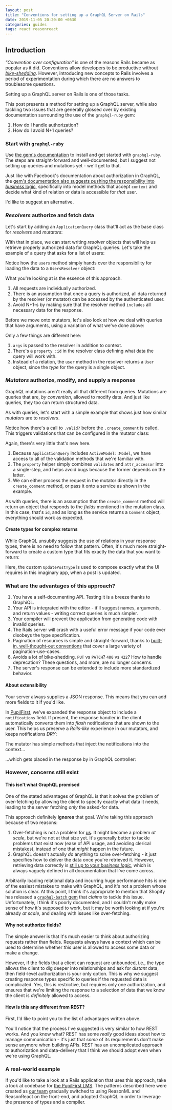 ```yaml
---
layout: post
title: "Conventions for setting up a GraphQL Server on Rails"
date: 2019-11-05 20:20:00 +0530
categories: guides
tags: react reasonreact
---
```


## Introduction

_"Convention over configuration"_ is one of the reasons Rails became as popular as it did. Conventions allow developers to be productive without [_bike-shedding_](https://en.wiktionary.org/wiki/bikeshedding). However, introducing new concepts to Rails involves a period of experimentation during which there are no answers to troublesome questions.

Setting up a GraphQL server on Rails is one of those tasks.

This post presents a method for setting up a GraphQL server, while also tackling two issues that are generally glossed over by existing documentation surrounding the use of the `graphql-ruby` gem:

1. How do I handle authorization?
2. How do I avoid N+1 queries?

### Start with `graphql-ruby`

Use [the gem's documentation](https://graphql-ruby.org/getting_started) to install and get started with `graphql-ruby`. The steps are straight-forward and well-documented, but I suggest not setting up queries and mutations yet - we'll get to that.

Just like with Facebook's documentation about authorization in GraphQL, the [gem's documentation also suggests pushing the responsibility into _business_ logic](https://graphql-ruby.org/authorization/overview.html#authorization-in-your-business-logic), specifically into model methods that accept `context` and decide what kind of relation or data is accessible for _that_ user.

I'd like to suggest an alternative.

### _Resolvers_ authorize and fetch data

Let's start by adding an `ApplicationQuery` class that'll act as the base class for _resolvers_ and _mutators_:

<script src="https://gist.github.com/harigopal/2270db1662f697fbbf8fd3303aca2029.js"></script>

With that in place, we can start writing _resolver_ objects that will help us retrieve properly authorized data for GraphQL queries. Let's take the example of a query that asks for a list of users:

<script src="https://gist.github.com/harigopal/124000d16b0188d283c6ed92763b1f4e.js"></script>

Notice how the `users` method simply hands over the responsibility for loading the data to a `UsersResolver` object:

<script src="https://gist.github.com/harigopal/d498086083b1db7180e407b43dbf7193.js"></script>

What you're looking at is the essence of this approach.

1. All requests are individually authorized.
2. There is an assumption that once a query is authorized, all data returned by the resolver (or mutator) can be accessed by the authenticated user.
3. Avoid N+1-s by making sure that the resolver method `includes` all necessary data for the response.

Before we move onto mutators, let's also look at how we deal with queries that have arguments, using a variation of what we've done above:

<script src="https://gist.github.com/harigopal/d189b80d9d62acdde4bb6e4f8bd4d364.js"></script>

Only a few things are different here:

1. `args` is passed to the resolver in addition to context.
2. There's a `property :id` in the resolver class defining what data the query will work with.
3. Instead of a relation, the `user` method in the resolver returns a `User` object, since the _type_ for the query is a single object.

### _Mutators_ authorize, modify, and supply a response

GraphQL mutations aren't really all that different from queries. Mutations are queries that are, _by convention_, allowed to modify data. And just like queries, they too can return structured data.

As with queries, let's start with a simple example that shows just how similar _mutators_ are to _resolvers_.

<script src="https://gist.github.com/harigopal/da0fe5301af5027e84ec0f0f9a5c83dc.js"></script>

Notice how there's a call to `.valid?` before the `.create_comment` is called. This triggers validations that can be configured in the mutator class:

<script src="https://gist.github.com/harigopal/d64f6273011582b657af7a8a0bc30797.js"></script>

Again, there's very little that's new here.

1. Because `ApplicationQuery` includes `ActiveModel::Model`, we have access to all of the validation methods that we're familiar with.
2. The `property` helper simply combines `validates` and `attr_accessor` into a single-step, and helps avoid bugs because the former depends on the latter.
2. We can either process the request in the mutator directly in the `create_comment` method, or pass it onto a service as shown in the example.

As with queries, there is an assumption that the `create_comment` method will return an object that responds to the _fields_ mentioned in the mutation class. In this case, that's `id`, and as long as the service returns a `Comment` object, everything should work as expected.

#### Create types for complex returns

While GraphQL unsubtly suggests the use of relations in your response types, there is no need to follow that pattern. Often, it's much more straight-forward to create a custom type that fits exactly the data that you want to return:

<script src="https://gist.github.com/harigopal/caba32c4f40f70c6ff8204def6281602.js"></script>

Here, the custom `UpdatePostType` is used to compose exactly what the UI requires in this imaginary app, when a post is updated.

### What are the advantages of this approach?

1. You have a self-documenting API. Testing it is a breeze thanks to GraphiQL.
2. Your API is integrated with the editor - it'll suggest names, arguments, and return values - writing correct queries is much simpler.
3. Your compiler will prevent the application from generating code with invalid queries.
4. The Rails server will crash with a useful error message if your code ever disobeys the type specification.
5. Pagination of resources is simple and straight-forward, thanks to [built-in, well-thought-out conventions](https://graphql-ruby.org/relay/connections.html) that cover a large variety of pagination-use-cases.
6. Avoids a lot of bike-shedding. `PUT` vs `PATCH`? `400` vs `422`? How to handle deprecation? These questions, and more, are no longer concerns.
7. The server's response can be extended to include more standardized behavior.

#### About extensibility

Your server always supplies a JSON response. This means that you can add more fields to it if you'd like.

In [PupilFirst](https://www.pupilfirst.com), we've expanded the response object to include a `notifications` field. If present, the response handler in the client automatically converts them into _flash_ notifications that are shown to the user. This helps us preserve a _Rails-like_ experience in our mutators, and keeps notifications _DRY_:

<script src="https://gist.github.com/harigopal/0b208181f942adb7cc5beccbfdd5531a.js"></script>

The mutator has simple methods that inject the notifications into the context...

<script src="https://gist.github.com/harigopal/0b480036b4a5213077c538f49f19f87b.js"></script>

...which gets placed in the response by in GraphQL controller:

<script src="https://gist.github.com/harigopal/675ef7e93ac142cef4a9d7bc1038b091.js"></script>

### However, concerns still exist

#### This isn't what GraphQL promised

One of the stated advantages of GraphQL is that it solves the problem of over-fetching by allowing the client to specify exactly what data it needs, leading to the server fetching _only_ the asked-for data.

This approach definitely **ignores** that goal. We're taking this approach because of two reasons:

1. Over-fetching is not a problem for [us](https://www.pupilfirst.com). It might become a problem _at scale_, but we're not at that size yet. It's generally better to tackle problems that exist now (ease of API usage, and avoiding clerical mistakes), instead of one that _might_ happen in the future.
2. GraphQL doesn't actually _do_ anything to solve over-fetching - it just specifies how to deliver the data once you're retrieved it. However, retrieving data correctly is [still up to your _business logic_](https://graphql.org/learn/thinking-in-graphs/#business-logic-layer), which is always vaguely defined in all documentation that I've come across.

Arbitrarily loading relational data and incurring huge performance hits is one of the easiest mistakes to make with GraphQL, and it's not a problem whose solution is clear. At this point, I think it's appropriate to mention that Shopify has released a [`graphql-batch` gem](#) that _claims_ to tackle this issue. Unfortunately, I think it's poorly documented, and I couldn't really make sense of how it's supposed to work, but it may be worth looking at if you're already _at scale_, and dealing with issues like over-fetching.

#### Why not authorize fields?

The simple answer is that it's much easier to think about authorizing requests rather than fields. Requests always have a context which can be used to determine whether _this_ user is allowed to access some data or make a change.

However, if the fields that a client can request are unbounded, i.e., the type allows the client to dig deeper into relationships and ask for _distant_ data, then field-level authorization is your only option. This is why we suggest creating response types specific to queries if the requested data is complicated. Yes, this is restrictive, but requires only one authorization, and ensures that we're limiting the response to a selection of data that we know the client is _definitely_ allowed to access.

#### How is this any different from REST?

First, I'd like to point you to the list of advantages written above.

You'll notice that the process I've suggested is very similar to how REST works. And you know what? REST has some _really_ good ideas about how to manage communication - it's just that _some_ of its requirements don't make sense anymore when building APIs. REST has an uncomplicated approach to authorization and data-delivery that I think we should adopt even when we're using GraphQL.

### A real-world example

If you'd like to take a look at a Rails application that uses this approach, take a look at codebase for [the PupilFirst LMS](https://github.com/SVdotCO/pupilfirst). The patterns described here were created as [our team](https://www.sv.co) gradually switched to using ReasonML and ReasonReact on the front-end, and adopted GraphQL in order to leverage the presence of types and a compiler.
